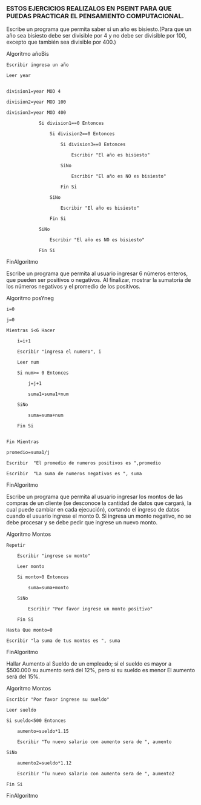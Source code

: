 ### ESTOS EJERCICIOS REALIZALOS EN PSEINT PARA QUE PUEDAS PRACTICAR EL PENSAMIENTO COMPUTACIONAL.

Escribe un programa que permita saber si un año es bisiesto.(Para que un año sea bisiesto debe ser divisible por 4 y no debe ser divisible por 100, excepto que también sea divisible por 400.)

Algoritmo añoBis

	Escribir ingresa un año
  
	Leer year
  
	
	division1=year MOD 4 
  
	division2=year MOD 100 
  
	division3=year MOD 400
	
				Si division1==0 Entonces
        
					Si division2==0 Entonces
          
						Si division3==0 Entonces
            
							Escribir "El año es bisiesto"
              
						SiNo
            
							Escribir "El año es NO es bisiesto"
              
						Fin Si
            
					SiNo
          
						Escribir "El año es bisiesto"
            
					Fin Si
          
				SiNo
        
					Escribir "El año es NO es bisiesto"
          
				Fin Si

FinAlgoritmo


Escribe un programa que permita al usuario ingresar 6 números enteros, que pueden ser positivos o negativos. Al finalizar, mostrar la sumatoria de los números negativos y el promedio de los positivos.


Algoritmo posYneg

	i=0
	
	j=0
	
	Mientras i<6 Hacer
		
		i=i+1
		
		Escribir "ingresa el numero", i
		
		Leer num
		
		Si num>= 0 Entonces
    
			j=j+1
      
			suma1=suma1+num
			
		SiNo
    
			suma=suma+num
      
		Fin Si
		
		
	Fin Mientras
	
	promedio=suma1/j
	
	Escribir  "El promedio de numeros positivos es ",promedio
	
	Escribir  "La suma de numeros negativos es ", suma
	
	
FinAlgoritmo

Escribe un programa que permita al usuario ingresar los montos de las compras de un cliente (se desconoce la cantidad de datos que cargará, la cual puede cambiar en cada ejecución), cortando el ingreso de datos cuando el usuario ingrese el monto 0. Si ingresa un monto negativo, no se debe procesar y se debe pedir que ingrese un nuevo monto.

Algoritmo Montos

	Repetir
  
		Escribir "ingrese su monto"
		
		Leer monto
		
		Si monto>0 Entonces
			
			suma=suma+monto
			
		SiNo
    
			Escribir "Por favor ingrese un monto positivo"
			
		Fin Si
		
	Hasta Que monto=0
	
	Escribir "la suma de tus montos es ", suma
	
FinAlgoritmo


Hallar Aumento al Sueldo de un empleado; si el sueldo es mayor a $500.000 su aumento será del 12%, pero si su sueldo es menor El aumento será del 15%. 

Algoritmo Montos

	Escribir "Por favor ingrese su sueldo"
	
	Leer sueldo
	
	Si sueldo<500 Entonces
	
		aumento=sueldo*1.15
		
		Escribir "Tu nuevo salario con aumento sera de ", aumento
		
	SiNo
	
		aumento2=sueldo*1.12
		
		Escribir "Tu nuevo salario con aumento sera de ", aumento2
		
	Fin Si
	
FinAlgoritmo
